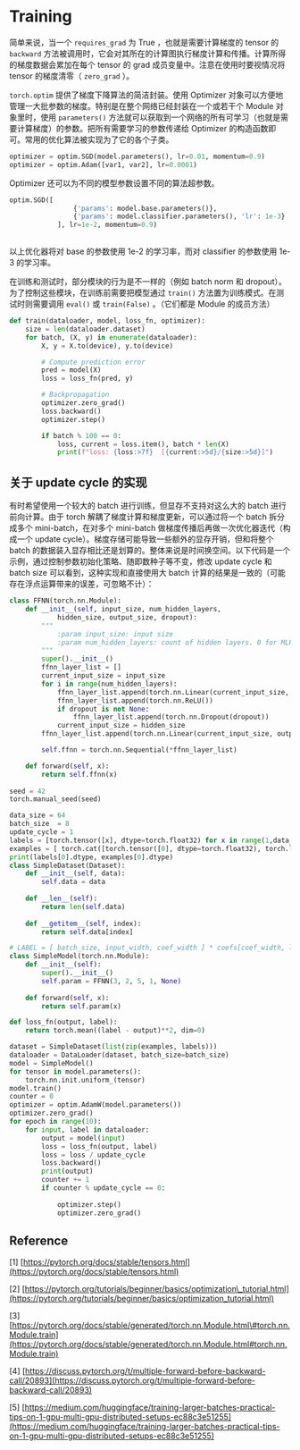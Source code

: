 # Training

简单来说，当一个 `requires_grad` 为 True ，也就是需要计算梯度的 tensor 的 `backward` 方法被调用时，它会对其所在的计算图执行梯度计算和传播。计算所得的梯度数据会累加在每个 tensor 的 grad 成员变量中。注意在使用时要视情况将 tensor 的梯度清零（ `zero_grad` ）。

`torch.optim` 提供了梯度下降算法的简洁封装。使用 Optimizer 对象可以方便地管理一大批参数的梯度。特别是在整个网络已经封装在一个或若干个 Module 对象里时，使用 `parameters()` 方法就可以获取到一个网络的所有可学习（也就是需要计算梯度）的参数。把所有需要学习的参数传递给 Optimizer 的构造函数即可。常用的优化算法被实现为了它的各个子类。

```python
optimizer = optim.SGD(model.parameters(), lr=0.01, momentum=0.9)
optimizer = optim.Adam([var1, var2], lr=0.0001)
```

Optimizer 还可以为不同的模型参数设置不同的算法超参数。

```python
optim.SGD([
                {'params': model.base.parameters()},
                {'params': model.classifier.parameters(), 'lr': 1e-3}
            ], lr=1e-2, momentum=0.9)
            
```

以上优化器将对 base 的参数使用 1e-2 的学习率，而对 classifier 的参数使用 1e-3 的学习率。

在训练和测试时，部分模块的行为是不一样的（例如 batch norm 和 dropout）。为了控制这些模块，在训练前需要把模型通过 `train()` 方法置为训练模式。在测试时则需要调用 `eval()` 或 `train(False)` 。（它们都是 Module 的成员方法）

```python
def train(dataloader, model, loss_fn, optimizer):
    size = len(dataloader.dataset)
    for batch, (X, y) in enumerate(dataloader):
        X, y = X.to(device), y.to(device)

        # Compute prediction error
        pred = model(X)
        loss = loss_fn(pred, y)

        # Backpropagation
        optimizer.zero_grad()
        loss.backward()
        optimizer.step()

        if batch % 100 == 0:
            loss, current = loss.item(), batch * len(X)
            print(f"loss: {loss:>7f}  [{current:>5d}/{size:>5d}]")
```

## 关于 update cycle 的实现

有时希望使用一个较大的 batch 进行训练，但显存不支持对这么大的 batch 进行前向计算。由于 torch 解耦了梯度计算和梯度更新，可以通过将一个 batch 拆分成多个 mini-batch，在对多个 mini-batch 做梯度传播后再做一次优化器迭代（构成一个 update cycle）。梯度存储可能导致一些额外的显存开销，但和将整个 batch 的数据装入显存相比还是划算的。整体来说是时间换空间。以下代码是一个示例，通过控制参数初始化策略、随即数种子等不变，修改 update cycle 和 batch size 可以看到，这种实现和直接使用大 batch 计算的结果是一致的（可能存在浮点运算带来的误差，可忽略不计）：

```python
class FFNN(torch.nn.Module):
    def __init__(self, input_size, num_hidden_layers, 
            hidden_size, output_size, dropout):
        """
            :param input_size: input size
            :param num_hidden_layers: count of hidden layers. 0 for MLP.
        """
        super().__init__()
        ffnn_layer_list = []        
        current_input_size = input_size        
        for i in range(num_hidden_layers):
            ffnn_layer_list.append(torch.nn.Linear(current_input_size, hidden_size, bias=True))
            ffnn_layer_list.append(torch.nn.ReLU())
            if dropout is not None:
                ffnn_layer_list.append(torch.nn.Dropout(dropout))
            current_input_size = hidden_size
        ffnn_layer_list.append(torch.nn.Linear(current_input_size, output_size, bias=True))

        self.ffnn = torch.nn.Sequential(*ffnn_layer_list)

    def forward(self, x):
        return self.ffnn(x)
        
seed = 42
torch.manual_seed(seed)

data_size = 64
batch_size  = 8
update_cycle = 1
labels = [torch.tensor([x], dtype=torch.float32) for x in range(1,data_size)]
examples = [ torch.cat([torch.tensor([0], dtype=torch.float32), torch.log(x), x*5]) for x in labels]
print(labels[0].dtype, examples[0].dtype)
class SimpleDataset(Dataset):
    def __init__(self, data):
        self.data = data
        
    def __len__(self):
        return len(self.data)
    
    def __getitem__(self, index):
        return self.data[index]

# LABEL = [ batch_size, input_width, coef_width ] * coefs[coef_width, label_width]
class SimpleModel(torch.nn.Module):
    def __init__(self):
        super().__init__()
        self.param = FFNN(3, 2, 5, 1, None)
        
    def forward(self, x):
        return self.param(x)

def loss_fn(output, label):
    return torch.mean((label - output)**2, dim=0)

dataset = SimpleDataset(list(zip(examples, labels)))
dataloader = DataLoader(dataset, batch_size=batch_size)
model = SimpleModel()
for tensor in model.parameters():
    torch.nn.init.uniform_(tensor)
model.train()
counter = 0
optimizer = optim.AdamW(model.parameters())
optimizer.zero_grad()
for epoch in range(10):
    for input, label in dataloader:
        output = model(input)
        loss = loss_fn(output, label)
        loss = loss / update_cycle
        loss.backward()
        print(output)
        counter += 1
        if counter % update_cycle == 0:
            
            optimizer.step()
            optimizer.zero_grad()
```

## Reference

\[1\] [https://pytorch.org/docs/stable/tensors.html](https://pytorch.org/docs/stable/tensors.html)

\[2\] [https://pytorch.org/tutorials/beginner/basics/optimization\_tutorial.html](https://pytorch.org/tutorials/beginner/basics/optimization_tutorial.html)

\[3\] [https://pytorch.org/docs/stable/generated/torch.nn.Module.html\#torch.nn.Module.train](https://pytorch.org/docs/stable/generated/torch.nn.Module.html#torch.nn.Module.train)

\[4\] [https://discuss.pytorch.org/t/multiple-forward-before-backward-call/20893](https://discuss.pytorch.org/t/multiple-forward-before-backward-call/20893)

\[5\] [https://medium.com/huggingface/training-larger-batches-practical-tips-on-1-gpu-multi-gpu-distributed-setups-ec88c3e51255](https://medium.com/huggingface/training-larger-batches-practical-tips-on-1-gpu-multi-gpu-distributed-setups-ec88c3e51255)

